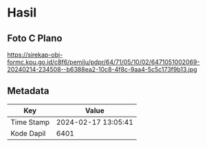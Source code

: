 # Hasil

## Foto C Plano

https://sirekap-obj-formc.kpu.go.id/c8f6/pemilu/pdpr/64/71/05/10/02/6471051002069-20240214-234508--b6388ea2-10c8-4f8c-9aa4-5c5c173f9b13.jpg


## Metadata

| Key        | Value               |
| ---------- | ------------------- |
| Time Stamp | 2024-02-17 13:05:41 |
| Kode Dapil | 6401                |



